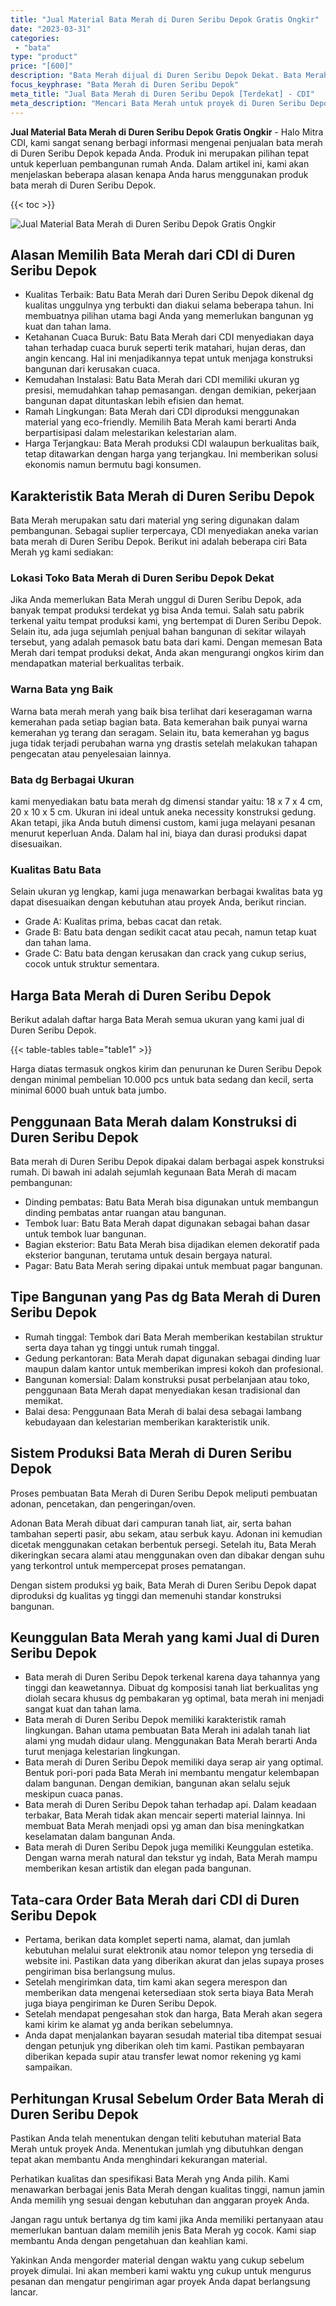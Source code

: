 ```yaml
---
title: "Jual Material Bata Merah di Duren Seribu Depok Gratis Ongkir"
date: "2023-03-31"
categories:
 - "bata"
type: "product"
price: "[600]"
description: "Bata Merah dijual di Duren Seribu Depok Dekat. Bata Merah ini sering dipakai dalam proyek pembangunan sebagai material dinding yang tahan lama dan berkualitas. Silakan hubungi kami untuk informasi lebih lanjut."
focus_keyphrase: "Bata Merah di Duren Seribu Depok"
meta_title: "Jual Bata Merah di Duren Seribu Depok [Terdekat] - CDI"
meta_description: "Mencari Bata Merah untuk proyek di Duren Seribu Depok? Kami menyediakan Bata Merah berkualitas untuk material dinding. Segera dapatkan penawaran terbaik."
---
```


**Jual Material Bata Merah di Duren Seribu Depok Gratis Ongkir** - Halo Mitra CDI, kami sangat senang berbagi informasi mengenai penjualan bata merah di Duren Seribu Depok kepada Anda. Produk ini merupakan pilihan tepat untuk keperluan pembangunan rumah Anda. Dalam artikel ini, kami akan menjelaskan beberapa alasan kenapa Anda harus menggunakan produk bata merah di Duren Seribu Depok.

{{< toc >}}

![Jual Material Bata Merah di Duren Seribu Depok Gratis Ongkir](/images/bata/bata-merah-25.jpg)

## Alasan Memilih Bata Merah dari CDI di Duren Seribu Depok

*   Kualitas Terbaik: Batu Bata Merah dari Duren Seribu Depok dikenal dg kualitas unggulnya yng terbukti dan diakui selama beberapa tahun. Ini membuatnya pilihan utama bagi Anda yang memerlukan bangunan yg kuat dan tahan lama.
*   Ketahanan Cuaca Buruk: Batu Bata Merah dari CDI menyediakan daya tahan terhadap cuaca buruk seperti terik matahari, hujan deras, dan angin kencang. Hal ini menjadikannya tepat untuk menjaga konstruksi bangunan dari kerusakan cuaca.
*   Kemudahan Instalasi: Batu Bata Merah dari CDI memiliki ukuran yg presisi, memudahkan tahap pemasangan. dengan demikian, pekerjaan bangunan dapat dituntaskan lebih efisien dan hemat.
*   Ramah Lingkungan: Bata Merah dari CDI diproduksi menggunakan material yang eco-friendly. Memilih Bata Merah kami berarti Anda berpartisipasi dalam melestarikan kelestarian alam.
*   Harga Terjangkau: Bata Merah produksi CDI walaupun berkualitas baik, tetap ditawarkan dengan harga yang terjangkau. Ini memberikan solusi ekonomis namun bermutu bagi konsumen.

## Karakteristik Bata Merah di Duren Seribu Depok

Bata Merah merupakan satu dari material yng sering digunakan dalam pembangunan. Sebagai suplier terpercaya, CDI menyediakan aneka varian bata merah di Duren Seribu Depok. Berikut ini adalah beberapa ciri Bata Merah yg kami sediakan:

### Lokasi Toko Bata Merah di Duren Seribu Depok Dekat

Jika Anda memerlukan Bata Merah unggul di Duren Seribu Depok, ada banyak tempat produksi terdekat yg bisa Anda temui. Salah satu pabrik terkenal yaitu tempat produksi kami, yng bertempat di Duren Seribu Depok. Selain itu, ada juga sejumlah penjual bahan bangunan di sekitar wilayah tersebut, yang adalah pemasok batu bata dari kami. Dengan memesan Bata Merah dari tempat produksi dekat, Anda akan mengurangi ongkos kirim dan mendapatkan material berkualitas terbaik.

### Warna Bata yng Baik

Warna bata merah merah yang baik bisa terlihat dari keseragaman warna kemerahan pada setiap bagian bata. Bata kemerahan baik punyai warna kemerahan yg terang dan seragam. Selain itu, bata kemerahan yg bagus juga tidak terjadi perubahan warna yng drastis setelah melakukan tahapan pengecatan atau penyelesaian lainnya.

### Bata dg Berbagai Ukuran

kami menyediakan batu bata merah dg dimensi standar yaitu: 18 x 7 x 4 cm, 20 x 10 x 5 cm. Ukuran ini ideal untuk aneka necessity konstruksi gedung. Akan tetapi, jika Anda butuh dimensi custom, kami juga melayani pesanan menurut keperluan Anda. Dalam hal ini, biaya dan durasi produksi dapat disesuaikan.

### Kualitas Batu Bata

Selain ukuran yg lengkap, kami juga menawarkan berbagai kwalitas bata yg dapat disesuaikan dengan kebutuhan atau proyek Anda, berikut rincian.
*   Grade A: Kualitas prima, bebas cacat dan retak.
*   Grade B: Batu bata dengan sedikit cacat atau pecah, namun tetap kuat dan tahan lama.
*   Grade C: Batu bata dengan kerusakan dan crack yang cukup serius, cocok untuk struktur sementara.

## Harga Bata Merah di Duren Seribu Depok

Berikut adalah daftar harga Bata Merah semua ukuran yang kami jual di Duren Seribu Depok.

{{< table-tables table="table1" >}}

Harga diatas termasuk ongkos kirim dan penurunan ke Duren Seribu Depok dengan minimal pembelian 10.000 pcs untuk bata sedang dan kecil, serta minimal 6000 buah untuk bata jumbo.

## Penggunaan Bata Merah dalam Konstruksi di Duren Seribu Depok

Bata merah di Duren Seribu Depok dipakai dalam berbagai aspek konstruksi rumah. Di bawah ini adalah sejumlah kegunaan Bata Merah di macam pembangunan:

*   Dinding pembatas: Batu Bata Merah bisa digunakan untuk membangun dinding pembatas antar ruangan atau bangunan.
*   Tembok luar: Batu Bata Merah dapat digunakan sebagai bahan dasar untuk tembok luar bangunan.
*   Bagian eksterior: Batu Bata Merah bisa dijadikan elemen dekoratif pada eksterior bangunan, terutama untuk desain bergaya natural.
*   Pagar: Batu Bata Merah sering dipakai untuk membuat pagar bangunan.

## Tipe Bangunan yang Pas dg Bata Merah di Duren Seribu Depok

*   Rumah tinggal: Tembok dari Bata Merah memberikan kestabilan struktur serta daya tahan yg tinggi untuk rumah tinggal.
*   Gedung perkantoran: Bata Merah dapat digunakan sebagai dinding luar maupun dalam kantor untuk memberikan impresi kokoh dan profesional.
*   Bangunan komersial: Dalam konstruksi pusat perbelanjaan atau toko, penggunaan Bata Merah dapat menyediakan kesan tradisional dan memikat.
*   Balai desa: Penggunaan Bata Merah di balai desa sebagai lambang kebudayaan dan kelestarian memberikan karakteristik unik.

## Sistem Produksi Bata Merah di Duren Seribu Depok

Proses pembuatan Bata Merah di Duren Seribu Depok meliputi pembuatan adonan, pencetakan, dan pengeringan/oven.

Adonan Bata Merah dibuat dari campuran tanah liat, air, serta bahan tambahan seperti pasir, abu sekam, atau serbuk kayu. Adonan ini kemudian dicetak menggunakan cetakan berbentuk persegi. Setelah itu, Bata Merah dikeringkan secara alami atau menggunakan oven dan dibakar dengan suhu yang terkontrol untuk mempercepat proses pematangan.

Dengan sistem produksi yg baik, Bata Merah di Duren Seribu Depok dapat diproduksi dg kualitas yg tinggi dan memenuhi standar konstruksi bangunan.

## Keunggulan Bata Merah yang kami Jual di Duren Seribu Depok

*   Bata merah di Duren Seribu Depok terkenal karena daya tahannya yang tinggi dan keawetannya. Dibuat dg komposisi tanah liat berkualitas yng diolah secara khusus dg pembakaran yg optimal, bata merah ini menjadi sangat kuat dan tahan lama.
*   Bata merah di Duren Seribu Depok memiliki karakteristik ramah lingkungan. Bahan utama pembuatan Bata Merah ini adalah tanah liat alami yng mudah didaur ulang. Menggunakan Bata Merah berarti Anda turut menjaga kelestarian lingkungan.
*   Bata merah di Duren Seribu Depok memiliki daya serap air yang optimal. Bentuk pori-pori pada Bata Merah ini membantu mengatur kelembapan dalam bangunan. Dengan demikian, bangunan akan selalu sejuk meskipun cuaca panas.
*   Bata merah di Duren Seribu Depok tahan terhadap api. Dalam keadaan terbakar, Bata Merah tidak akan mencair seperti material lainnya. Ini membuat Bata Merah menjadi opsi yg aman dan bisa meningkatkan keselamatan dalam bangunan Anda.
*   Bata merah di Duren Seribu Depok juga memiliki Keunggulan estetika. Dengan warna merah natural dan tekstur yg indah, Bata Merah mampu memberikan kesan artistik dan elegan pada bangunan.

## Tata-cara Order Bata Merah dari CDI di Duren Seribu Depok

*   Pertama, berikan data komplet seperti nama, alamat, dan jumlah kebutuhan melalui surat elektronik atau nomor telepon yng tersedia di website ini. Pastikan data yang diberikan akurat dan jelas supaya proses pengiriman bisa berlangsung mulus.
*   Setelah mengirimkan data, tim kami akan segera merespon dan memberikan data mengenai ketersediaan stok serta biaya Bata Merah juga biaya pengiriman ke Duren Seribu Depok.
*   Setelah mendapat pengesahan stok dan harga, Bata Merah akan segera kami kirim ke alamat yg anda berikan sebelumnya.
*   Anda dapat menjalankan bayaran sesudah material tiba ditempat sesuai dengan petunjuk yng diberikan oleh tim kami. Pastikan pembayaran diberikan kepada supir atau transfer lewat nomor rekening yg kami sampaikan.

## Perhitungan Krusal Sebelum Order Bata Merah di Duren Seribu Depok

Pastikan Anda telah menentukan dengan teliti kebutuhan material Bata Merah untuk proyek Anda. Menentukan jumlah yng dibutuhkan dengan tepat akan membantu Anda menghindari kekurangan material.

Perhatikan kualitas dan spesifikasi Bata Merah yng Anda pilih. Kami menawarkan berbagai jenis Bata Merah dengan kualitas tinggi, namun jamin Anda memilih yng sesuai dengan kebutuhan dan anggaran proyek Anda.

Jangan ragu untuk bertanya dg tim kami jika Anda memiliki pertanyaan atau memerlukan bantuan dalam memilih jenis Bata Merah yg cocok. Kami siap membantu Anda dengan pengetahuan dan keahlian kami.

Yakinkan Anda mengorder material dengan waktu yang cukup sebelum proyek dimulai. Ini akan memberi kami waktu yng cukup untuk mengurus pesanan dan mengatur pengiriman agar proyek Anda dapat berlangsung lancar.